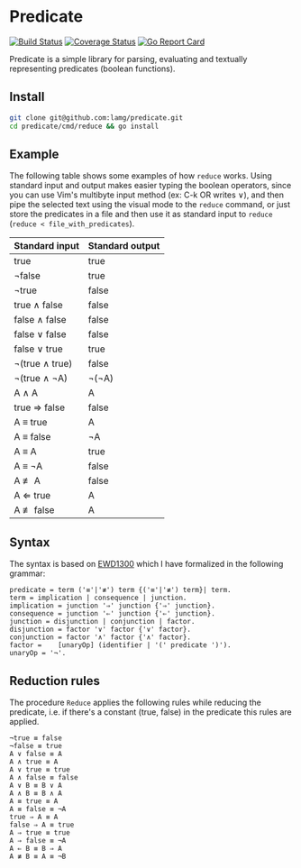 # Predicate

[![Build Status][1]][2] [![Coverage Status][3]][4] [![Go Report Card][5]][6]

Predicate is a simple library for parsing, evaluating and textually representing predicates (boolean functions).

## Install

```sh
git clone git@github.com:lamg/predicate.git
cd predicate/cmd/reduce && go install
```

## Example

The following table shows some examples of how `reduce` works. Using standard input and output makes easier typing the boolean operators, since you can use Vim's multibyte input method (ex: C-k OR writes ∨), and then pipe the selected text using the visual mode to the `reduce` command, or just store the predicates in a file and then use it as standard input to `reduce` (`reduce < file_with_predicates`).

| Standard input  | Standard output |
|-----------------|-----------------|
| true            | true            |
| ¬false          | true            |
| ¬true           | false           |
| true ∧ false    | false           |
| false ∧ false   | false           |
| false ∨ false   | false           |
| false ∨ true    | true            |
| ¬(true ∧ true)  | false           |
| ¬(true ∧ ¬A)    | ¬(¬A)           |
| A ∧ A           | A               |
| true ⇒ false    | false           |
| A ≡ true        | A               |
| A ≡ false       | ¬A              |
| A ≡ A           | true            |
| A ≡ ¬A          | false           |
| A ≢ A           | false           |
| A ⇐ true        | A               |
| A ≢ false       | A               |

## Syntax

The syntax is based on [EWD1300][0] which I have formalized in the following grammar:

```ebnf
predicate = term ('≡'|'≢') term {('≡'|'≢') term}| term.
term = implication | consequence | junction.
implication = junction '⇒' junction {'⇒' junction}.
consequence = junction '⇐' junction {'⇐' junction}.
junction = disjunction | conjunction | factor.
disjunction = factor '∨' factor {'∨' factor}.
conjunction = factor '∧' factor {'∧' factor}.
factor =	[unaryOp] (identifier | '(' predicate ')').
unaryOp = '¬'.
```

## Reduction rules

The procedure `Reduce` applies the following rules while reducing the predicate, i.e. if there's a constant (true, false) in the predicate this rules are applied.

```
¬true ≡ false
¬false ≡ true
A ∨ false ≡ A
A ∧ true ≡ A
A ∨ true ≡ true
A ∧ false ≡ false
A ∨ B ≡ B ∨ A
A ∧ B ≡ B ∧ A
A ≡ true ≡ A
A ≡ false ≡ ¬A
true ⇒ A ≡ A
false ⇒ A ≡ true
A ⇒ true ≡ true
A ⇒ false ≡ ¬A
A ⇐ B ≡ B ⇒ A
A ≢ B ≡ A ≡ ¬B
```

[0]: https://www.cs.utexas.edu/users/EWD/transcriptions/EWD13xx/EWD1300.html
[1]: https://travis-ci.com/lamg/predicate.svg?branch=master
[2]: https://travis-ci.com/lamg/predicate
[3]: https://coveralls.io/repos/github/lamg/predicate/badge.svg?branch=master
[4]: https://coveralls.io/github/lamg/predicate?branch=master
[5]: https://goreportcard.com/badge/github.com/lamg/predicate
[6]: https://goreportcard.com/report/github.com/lamg/predicate
